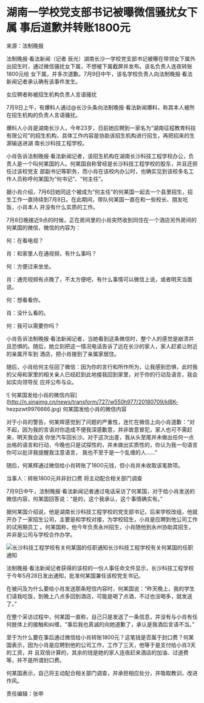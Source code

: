 # 湖南一学校党支部书记被曝微信骚扰女下属 事后道歉并转账1800元

来源：法制晚报

法制晚报·看法新闻（记者 辰光）湖南长沙一学校党支部书记被曝在带领女下属外出招生时，通过微信骚扰女下属，不想被下属截屏并发布。该名负责人连夜转账1800元给
女下属，并多次道歉。7月9日中午，该名学校负责人向法制晚报·看法新闻记者承认确有该事件发生。

女应聘者称被招生机构负责人言语骚扰

7月9日上午，有爆料人通过@长沙头条向法制晚报·看法新闻爆料，称其本人被所在招生机构的负责人言语骚扰。

爆料人小肖是湖南长沙人，今年23岁，日前她应聘到一家名为“湖南征程教育科技有限公司”的招生机构，具体工作内容是协助该招生机构进行招生，再把招来的生源输送进湖
南长沙科技工程学校。

小肖告诉法制晚报·看法新闻记者，该招生机构在湖南长沙科技工程学校办公，负责人是一个叫何某国的人。何某国自称曾经是长沙科技工程学校的股东，并且还担任过该校党支
部副书记等职务，而小肖在该校内办公时，也确实见到该校多名工作人员称呼何某国为“何书记”、“何主任”。

据小肖介绍，7月6日她同这个被成为“何主任”的何某国一起去一个县里招生，招生工作一直持续到7月8日。在此期间，带队何某国一直在和一些校长、朋友吃饭，小肖本人
并没有什么实质的工作。

7月8日晚接近9点的时候，正在房间里的小肖突然收到同住在一个酒店另外房间的何某国的微信，微信的内容为：

何：在看电视？

肖：和家里人在通视频，有什么事吗？

何：方便过来坐坐。

肖：通完视频有点晚了，不太方便吧，有什么事情可以微信上说，或者明天当面说。

何：想看看你。

肖：没什么看的。

何：我可以需要你吗？

小肖告诉法制晚报·看法新闻记者，当她看到这条微信时，整个人的感觉是崩溃并且恐惧的。随后，她立刻把这一情况电话告诉了远在长沙的家人，家人赶紧让附近的亲属开车到
酒店，把小肖接到了亲属家居住。

随后，小肖给何主任回了微信：因为你的言行和所作所为，让我感到恐惧，此时我的父母和家里的相关亲人已经赶到此地接我回到家里，对于你的行动及语言，我会如实向领导反
应并公布与众。

![
何某国发给小肖的微信内容](http://n.sinaimg.cn/news/transform/727/w550h977/20180709/klBK-
hezpzwt9976666.jpg) 何某国发给小肖的微信内容

对于小肖的警告，何某辉感觉到了问题的严重性，连忙在微信上向小肖道歉：“对不起，因为我的言语对你造成不便我深感歉意，并非故意冒犯，家人也可不需赶来，明天我会送
你坐汽车回长沙。对于这次出差，我从头至尾并未做出任何一点出格的语言和行动，今晚也只是试探性的，并未做出实质性的，你认为我一句语言你可以批评我提醒我注意语言，
我也不至于是一个乱缠的人……”

随后，何某辉通过微信给小肖转账了1800元钱，但小肖并未收取该笔款项。

当事人：转账1800元并非封口费 将主动配合相关部门调查

7月9日中午，法制晚报·看法新闻记者通过电话采访了何某国，对于给小肖发送的微信内容，何某国回答说：“是的，这个我承认，这个事情确实有。”

据何某国介绍说，他是湖南长沙科技工程学校的党支部书记，后来学校改组，他就开办了一家招生公司，主要是和学校对接，为学校招生，小肖是应聘到他公司工作的试用期员工
。何某国称，他今年负责永州招生，小肖随他到永州协助其招生，并非是公司与学校合作办学。

![长沙科技工程学校有关何某国的任职通知](http://n.sinaimg.cn/news/crawl/552/w550h802/20180709/cC4p-hezpzwt9971201.png)长沙科技工程学校有关何某国的任职通知

法制晚报·看法新闻记者获得的该校的一份人事任命文件显示，长沙科技工程学校于今年5月28日发出通知，批准何某国兼任该校党支书记。

在被问及为什么要给小肖发送那条短信内容时，何某国说：“昨天晚上，我的学生们请我吃饭，到晚上八点多回到酒店，可能是喝了点酒，不过也没喝多，就发送了。”

在整个采访过程中，何某国一直称，自己只是发送了一条信息，并没有与小肖有任何肢体上的接触和纠缠，“事后我也真诚的向她道歉了，承认是我酒后言语不当。”

至于为什么要在事后通过微信给小肖转账1800元？这笔钱是否属于封口费？何某国表示，因为小肖是应聘到他的公司工作，工作了三天，他等于是支付给小肖3天的工资，并
且双倍计算的，其余的钱是她的家人连夜赶来酒店的加油、过道费等，并不是所谓封口费。

何某国表示，自己将主动配合相关部门调查，并承担相应处分，并吸取教训，改进作风。

责任编辑：张申


